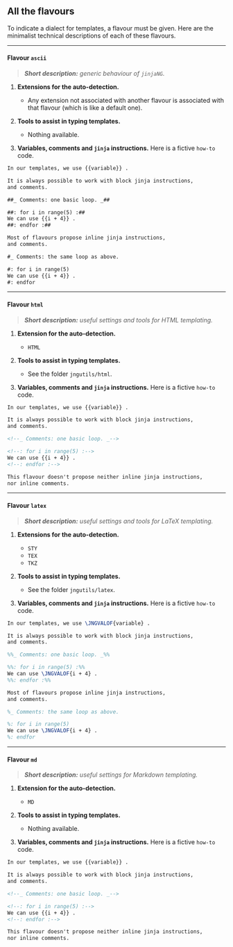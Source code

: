 All the flavours
----------------

To indicate a dialect for templates, a flavour must be given. Here are the minimalist technical descriptions of each of these flavours.


<!-- FLAVOURS - TECH. DESC. - START -->

---

#### Flavour `ascii`

> ***Short description:*** *generic behaviour of `jinjaNG`.*

  1. **Extensions for the auto-detection.**
      * Any extension not associated with another flavour is associated with that flavour (which is like a default one).

  1. **Tools to assist in typing templates.**
      * Nothing available.

  1. **Variables, comments and `jinja` instructions.**
  Here is a fictive `how-to` code.

~~~markdown
In our templates, we use {{variable}} .

It is always possible to work with block jinja instructions,
and comments.

##_ Comments: one basic loop. _##

##: for i in range(5) :##
We can use {{i + 4}} .
##: endfor :##

Most of flavours propose inline jinja instructions,
and comments.

#_ Comments: the same loop as above.

#: for i in range(5)
We can use {{i + 4}} .
#: endfor
~~~

---

#### Flavour `html`

> ***Short description:*** *useful settings and tools for HTML templating.*

  1. **Extension for the auto-detection.**
      * `HTML`

  1. **Tools to assist in typing templates.**
      * See the folder `jngutils/html`.

  1. **Variables, comments and `jinja` instructions.**
  Here is a fictive `how-to` code.

~~~markdown
In our templates, we use {{variable}} .

It is always possible to work with block jinja instructions,
and comments.

<!--_ Comments: one basic loop. _-->

<!--: for i in range(5) :-->
We can use {{i + 4}} .
<!--: endfor :-->

This flavour doesn't propose neither inline jinja instructions,
nor inline comments.
~~~

---

#### Flavour `latex`

> ***Short description:*** *useful settings and tools for LaTeX templating.*

  1. **Extensions for the auto-detection.**
      * `STY`
      * `TEX`
      * `TKZ`

  1. **Tools to assist in typing templates.**
      * See the folder `jngutils/latex`.

  1. **Variables, comments and `jinja` instructions.**
  Here is a fictive `how-to` code.

~~~tex
In our templates, we use \JNGVALOF{variable} .

It is always possible to work with block jinja instructions,
and comments.

%%_ Comments: one basic loop. _%%

%%: for i in range(5) :%%
We can use \JNGVALOF{i + 4} .
%%: endfor :%%

Most of flavours propose inline jinja instructions,
and comments.

%_ Comments: the same loop as above.

%: for i in range(5)
We can use \JNGVALOF{i + 4} .
%: endfor
~~~

---

#### Flavour `md`

> ***Short description:*** *useful settings for Markdown templating.*

  1. **Extension for the auto-detection.**
      * `MD`

  1. **Tools to assist in typing templates.**
      * Nothing available.

  1. **Variables, comments and `jinja` instructions.**
  Here is a fictive `how-to` code.

~~~md
In our templates, we use {{variable}} .

It is always possible to work with block jinja instructions,
and comments.

<!--_ Comments: one basic loop. _-->

<!--: for i in range(5) :-->
We can use {{i + 4}} .
<!--: endfor :-->

This flavour doesn't propose neither inline jinja instructions,
nor inline comments.
~~~

<!-- FLAVOURS - TECH. DESC. - END -->
